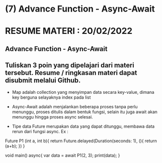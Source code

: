 # (7) Advance Function - Async-Await

# RESUME MATERI : 20/02/2022

## Advance Function - Async-Await

Tuliskan 3 poin yang dipelajari dari materi tersebut. Resume / ringkasan materi dapat disubmit melalui Github.
------------------------------------------------------------------------------------------------------------------------------------------------------

- Map adalah collection yang menyimpan data secara key-value, dimana key berguna selayaknya index pada list

- Async-Await adalah menjalankan beberapa proses tanpa perlu menunggu, proses ditulis dalam bentuk fungsi, selain itu juga await akan menunggu hingga proses async selesai.

- Tipe data Future merupakan data yang dapat ditunggu, membawa data rerun dari fungsi async. Ex :

Future<int> P1 (int a, int b){
    return Future.delayed(Duration(seconds: 1), (){
        return (a+b);
    })
}

void main() async{
    var data = await P1(2, 3);
    print(data);
}
